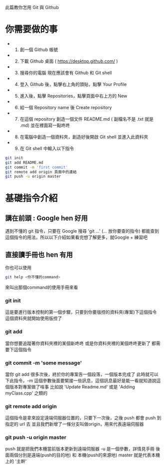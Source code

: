 此篇教你怎用 Git 與 Github

# 你需要做的事
  - 1. 創一個 Github 帳號
  - 2. 下載 Github 桌面 ( https://desktop.github.com/ )
  - 3. 搜尋你的電腦 現在應該會有 Github 和 Git shell
  - 4. 登入 Github 後，點擊右上角的頭貼，點擊 Your Profile
  - 5. 進入後，點擊 Repositories，點擊頁面中右上方的 New
  - 6. 給一個 Repository name 後 Create repository
  - 7. 在這個 repository 創造一個文件 README.md ( 副檔名不是 .txt 就是 .md) 並在裡面寫一點咚咚
  - 8. 在電腦中創造一個資料夾，創造好後開啟 Git shell 並進入此資料夾
  - 9. 在 Git shell 中輸入以下指令
```sh
git init
git add README.md
git commit -m 'first commit'
git remote add origin 頁面中的連結
git push -u origin master
```

# 基礎指令介紹

## 講在前頭 : Google hen 好用
遇到不懂的 git 指令，只要在 Google 搜尋 'git ...' (... 放你要查的指令)
都能查到這個指令的用法，所以以下介紹如果看完想了解更多，就Google + 練習吧

## 直接讀手冊也 hen 有用
你也可以使用
```sh
git help <你不懂的command>
```
來叫出那個command的使用手冊來看

### git init
這是要進行版本控制的第一個步驟，只要到你要版控的資料夾(專案)下這個指令
這個資料夾就開始使用版控了

### git add <Filename>
當你想要追蹤著你資料夾裡的某個新咚咚
或是你資料夾裡的某個咚咚更新了
都需要下這個指令

### git commit -m 'some message'
當你 git add 很多次後，終於你的專案告一個段落，一個版本完成了
此時就可以下此指令，-m 這個參數後面要緊接一些訊息，這個訊息最好是能一看就知道說這個版本對專案做了啥事
比如說 'Update Readme.md' 或是 'Adding myClass.cpp' 之類的

### git remote add origin <url>
這個指令是拿來設定遠端伺服器位置的，只要下一次後，之後 push 都會 push 到指定的 url 去
並且我們新增了一條分支叫做origin，用來代表遠端伺服器

### git push -u origin master
push 就是把我們本機當前版本更新到遠端伺服器
-u 是一個參數，詳情見手冊
後面兩個分別是遠端(push的目的地) 和 本機(push的來源地)
master 就是代表本機上的 '主幹'